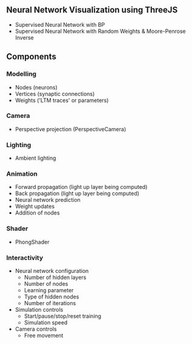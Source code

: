 ## Neural Network Visualization using ThreeJS

- Supervised Neural Network with BP
- Supervised Neural Network with Random Weights & Moore-Penrose Inverse

## Components
### Modelling
- Nodes (neurons)
- Vertices (synaptic connections)
- Weights ('LTM traces' or parameters)

### Camera
- Perspective projection (PerspectiveCamera)

### Lighting
- Ambient lighting

### Animation
- Forward propagation (light up layer being computed)
- Back propagation (light up layer being computed)
- Neural network prediction
- Weight updates
- Addition of nodes

### Shader
- PhongShader

### Interactivity
- Neural network configuration 
	- Number of hidden layers
	- Number of nodes
	- Learning parameter
	- Type of hidden nodes
	- Number of iterations
- Simulation controls
	- Start/pause/stop/reset training
	- Simulation speed
- Camera controls
	- Free movement